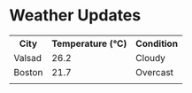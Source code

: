 # Weather Updates

<!-- WEATHER-UPDATE-START -->
<table><tr><th>City</th><th>Temperature (°C)</th><th>Condition</th></tr><tr><td>Valsad</td><td>26.2</td><td>Cloudy</td></tr><tr><td>Boston</td><td>21.7</td><td>Overcast</td></tr><tr><td></td><td></td><td></td></tr></table>
<!-- WEATHER-UPDATE-END -->
